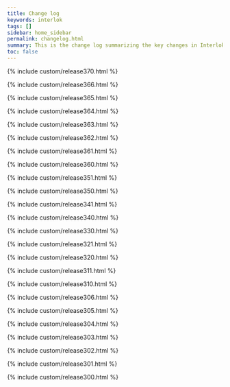 ```yaml
---
title: Change log
keywords: interlok
tags: []
sidebar: home_sidebar
permalink: changelog.html
summary: This is the change log summarizing the key changes in Interlok for each release.
toc: false
---
```



{% include custom/release370.html %}

{% include custom/release366.html %}

{% include custom/release365.html %}

{% include custom/release364.html %}

{% include custom/release363.html %}

{% include custom/release362.html %}

{% include custom/release361.html %}

{% include custom/release360.html %}

{% include custom/release351.html %}

{% include custom/release350.html %}

{% include custom/release341.html %}

{% include custom/release340.html %}

{% include custom/release330.html %}

{% include custom/release321.html %}

{% include custom/release320.html %}

{% include custom/release311.html %}

{% include custom/release310.html %}

{% include custom/release306.html %}

{% include custom/release305.html %}

{% include custom/release304.html %}

{% include custom/release303.html %}

{% include custom/release302.html %}

{% include custom/release301.html %}

{% include custom/release300.html %}
